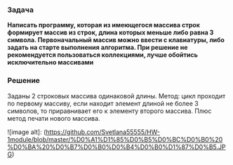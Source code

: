 ### Задача

**Написать программу, которая из имеющегося массива строк формирует массив из строк, длина которых меньше либо равна 3 символа. 
Первоначальный массив можно ввести с клавиатуры, либо задать на старте выполнения алгоритма. 
При решение не рекомендуется пользоваться коллекциями, лучше обойтись исключительно массивами**

### Решение

Заданы 2 строковых массива одинаковой длины. 
Метод: цикл проходит по первому массиву, если находит элемент длиной не более 3 символов, то приравнивает его к элементу второго массива.
Плюс метод печати нового массива.


![image alt]: (https://github.com/Svetlana55555/HW-1module/blob/master/%D0%A1%D1%85%D0%B5%D0%BC%D0%B0%20%D0%BA%20%D0%B7%D0%B0%D0%B4%D0%B0%D1%87%D0%B5.JPG)
